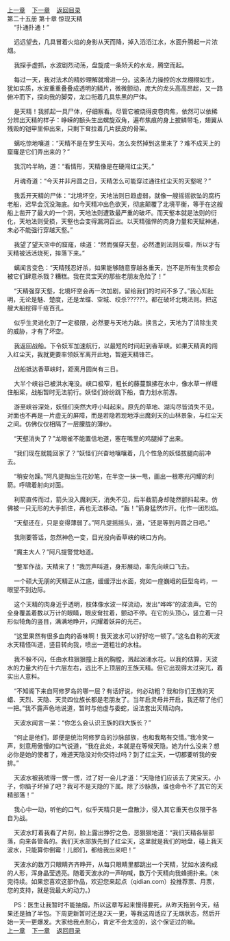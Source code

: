 
[上一章](https://github.com/xiaominghe2014/spider_book/blob/master/book/知北游/第367章.md)&nbsp;&nbsp;&nbsp;&nbsp;[下一章](https://github.com/xiaominghe2014/spider_book/blob/master/book/知北游/第369章.md)&nbsp;&nbsp;&nbsp;&nbsp;[返回目录](https://github.com/xiaominghe2014/spider_book/blob/master/book/知北游/README.md)
<br /> 第二十五册 第十章 惊现天精<br />
        “扑通扑通！”

    远远望去，几具冒着火焰的身影从天而降，掉入滔滔江水，水面升腾起一片浓烟。

    我探手虚抓，水波剧烈动荡，盘旋成一条矫夭的水龙，腾空而起。

    每过一天，我对法术的精妙理解就增进一分。这条法力操控的水龙栩栩如生，犹如实质，水波重重叠叠成透明的鳞片，微微颤动，庞大的龙头高高昂起，又一路俯冲而下，探向我的脚旁，龙口衔着几具焦黑的尸体。

    是天精！我抓起一具尸体，仔细察看。尽管它被烧得皮卷肉焦，依然可以依稀分辨出天精的样子：峥嵘的额头生出螺旋双角，遍布焦痕的身上披鳞带毛，翅翼从残毁的铠甲里伸出来，只剩下耷拉着几片膜皮的骨架。

    螭吃惊地嚷道：“天精不是在罗生天吗，怎么突然掉到这里来了？难不成天上的窟窿是它们弄出来的？”

    我沉吟半晌，道：“看情形，天精像是在硬闯红尘天。”

    月魂奇道：“今天并非月圆之日，天精怎么可能穿过通往红尘天的天壑呢？”

    我丢开天精的尸体：“北境坏空，天地法则日趋虚弱，就像一艘摇摇欲坠的腐朽老船，迟早会沉没海底。如今天精冲出色欲天，彻底颠覆了北境平衡，等于在这艘船上凿开了最大的一个洞，天地法则遭致最严重的破坏。而天壑本就是法则的衍化，天地法则受损，天壑也会变得漏洞百出。以天精强悍的肉身力量和天赋神通，未必不能强行穿越天壑。”

    我望了望天空中的窟窿，续道：“然而强穿天壑，必然遭到法则反噬，所以才有天精被活活烧死，摔落下来。”

    螭闻言变色：“天精残忍好杀，如果能够随意穿越各重天，岂不是所有生灵都会被它们肆意杀戮？糟糕。我在灵宝天的那些老朋友危险了！”

    “天精强穿天壑，北境坏空会再一次加剧，留给我们的时间不多了。”我心知肚明，无论是魅、楚度，还是龙蝶、空城、绞杀??????。都在破坏北境法则。把这艘大船挖得千疮百孔。

    似乎生灵进化到了一定极限，必然要与天地为敌。换言之，天地为了消除生灵的威胁，才有了坏空。

    我返回战船。下令妖军加速航行，以最短的时间赶到香草峡。如果天精真的闯入红尘天，我就更要率领妖军离开此地，暂避天精锋芒。

    战船抵达香草峡时，距离月圆尚有三日。

    大半个峡谷已被洪水淹没。峡口极窄，粗长的藤蔓飘拂在水中，像水草一样缠住船桨，战船暂时无法前行。妖怪们纷纷跳下船，奋力划水前游。

    游至峡谷深处，妖怪们突然大呼小叫起来。原先的草地、湖沟尽皆消失不见，对面也不再是一片虚无的屏障，而是若隐若现地浮出魔刹天的山林景象，与红尘天之间。仿佛仅仅相隔了一层朦胧的薄纱。

    “天壑消失了？”龙眼雀不能置信地道，塞在嘴里的鸡腿掉了出来。

    “我们现在就能回家了？”妖怪们兴奋地嚷嚷着，几个性急的妖怪拔腿向前冲去。

    “稍安勿躁。”阿凡提掏出生花妙笔，在半空一抹一甩，画出一根寒光闪耀的利箭。呼啸着射向对面。

    利箭直传而过，箭头没入魔刹天，消失不见，后半截箭身却陡然颤抖起来。仿佛被一只无形的大手抓住，再也无法移动。“轰！”箭身猛然炸开。化作一团烈焰。

    “天壑还在，只是变得薄弱了。”阿凡提摇摇头，道，“还是等到月圆之日吧。”

    我刚要答话，忽然神色一变，目光投向香草峡的峡口方向。

    “魔主大人？”阿凡提警觉地道。

    “整军作战，天精来了！”我厉声叫道，身形展动，率先向峡口飞去。

    一个硕大无朋的天精正从江底，缓缓浮出水面，宛如一座巍峨的巨型岛屿，一眼望不到边际。

    这个天精的肉身近乎透明，肢体像水波一样流动，发出“哗哗”的波浪声。它的全身覆盖着数以万计的眼睛，眼皮耷拉着，颤动不停。在它的头顶心，竖立着一只形似犄角的竖目，满满地睁开，闪耀着妖异的光芒。

    “这里果然有很多血肉的香味啊！我天波水可以好好吃一顿了。”这名自称的天波水天精怪叫道，竖目转向我，喷出一道粗壮的水柱。

    我不躲不闪，任由水柱狠狠撞上我的胸膛，溅起汹涌水花。以我的估算，天波水的力量大约在十六层左右，远比不上顶层的王族天精。但它出现得太过突兀，着实出人意料。

    “不知阁下来自阿修罗岛的哪一层？有话好说，何必动粗？我和你们王族的天蜡、天烈、天隐、天灵四位族长都是老朋友了。当年启灵母井开启，我还帮了他们一把。”我不露声色地说道，暂时与他虚与委蛇，设法套出天精动向。

    天波水闻言一呆：“你怎么会认识王族的四大族长？”

    “何止是他们，即便是统治阿修罗岛的沙脉部族，也和我略有交情。”我冷笑一声，刻意用傲慢的口气说道，“我在此处，本就是在等候天隐。她为什么没来？想必你是她的使者了，难道天隐没对你交待过吗？到了红尘天，一切都要听我的安排。”

    天波水被我唬得一愣一愣，过了好一会儿才道：“天隐他们应该去了灵宝天。小子，你脑子坏掉了吧？我可不是天隐的下属。除了沙脉族，谁也命令不了其它的天精部落！”

    我心中一动，听他的口气，似乎天精只是一盘散沙，侵入其它重天也仅限于各自为战。

    天波水盯着我看了片刻，脸上露出狰狞之色，恶狠狠地道：“我们天精各层部落，向来各管各的。我们天水部族先到了红尘天，这里就是我们的地盘，碰上我天波水，只能算你倒霉！儿郎们，都给我出来吧！”

    天波水的数万只眼睛齐齐睁开，从每只眼睛里都跳出一个天精，犹如水波构成的人形，浑身晶莹透亮。随着天波水的一声呐喊，数万个天精向我蜂拥扑来。(未完待续。如果您喜欢这部作品，欢迎您来起点（qidian.com）投推荐票、月票，您的支持，就是我最大的动力。)

    PS：医生让我暂时不能抽烟，所以这章写起来慢得要死，从昨天拖到今天，结果还是抽了半包。下周更新暂时还是2天一更，等我这周适应了无烟状态，然后开始一天一更爆发。大家给我点耐心，肯定不会太监的，这个保证过的嘛。
  <br />
[上一章](https://github.com/xiaominghe2014/spider_book/blob/master/book/知北游/第367章.md)&nbsp;&nbsp;&nbsp;&nbsp;[下一章](https://github.com/xiaominghe2014/spider_book/blob/master/book/知北游/第369章.md)&nbsp;&nbsp;&nbsp;&nbsp;[返回目录](https://github.com/xiaominghe2014/spider_book/blob/master/book/知北游/README.md)
